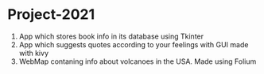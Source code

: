 # Project-2021
1. App which stores book info in its database using Tkinter
2. App which suggests quotes according to your feelings with GUI made with kivy
3. WebMap contaning info about volcanoes in the USA. Made using Folium
